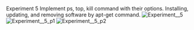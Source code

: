 Experiment 5 Implement ps, top, kill command with their options. Installing, updating, and removing software by apt-get command.
![Experiment__5](https://github.com/user-attachments/assets/c2e980bc-4cb3-4282-bf27-e8c3bf8824bc)
![Experiment__5_p1](https://github.com/user-attachments/assets/4898f756-b89f-4513-84f9-f1915f8452a9)
![Experiment__5_p2](https://github.com/user-attachments/assets/145edeb6-3e16-4579-878f-81a15af571d1)
